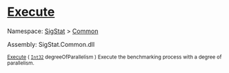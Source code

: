 # [Execute](./VerifierBenchmark-100663383.md)

Namespace: [SigStat]() > [Common](./../README.md)

Assembly: SigStat.Common.dll

<sub>[Execute](./VerifierBenchmark-100663383.md) ( [`Int32`](https://docs.microsoft.com/en-us/dotnet/api/System.Int32) degreeOfParallelism )         Execute the benchmarking process with a degree of parallelism.</sub>
